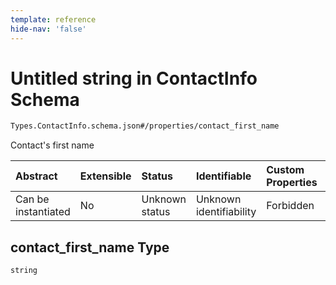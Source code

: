 ```yaml
---
template: reference
hide-nav: 'false'
---
```


# Untitled string in ContactInfo Schema

```txt
Types.ContactInfo.schema.json#/properties/contact_first_name
```

Contact's first name

| Abstract            | Extensible | Status         | Identifiable            | Custom Properties | Additional Properties | Access Restrictions | Defined In                                                                          |
| :------------------ | :--------- | :------------- | :---------------------- | :---------------- | :-------------------- | :------------------ | :---------------------------------------------------------------------------------- |
| Can be instantiated | No         | Unknown status | Unknown identifiability | Forbidden         | Allowed               | none                | [ContactInfo.schema.json*](../types/ContactInfo.schema.json "open original schema") |

## contact_first_name Type

`string`
